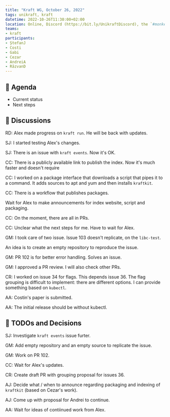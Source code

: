 ```yaml
---
title: "Kraft WG, October 26, 2022"
tags: unikraft, kraft
datetime: 2022-10-26T11:30:00+02:00
location: Online, Discord (https://bit.ly/UnikraftDiscord), the `#monkey-business` voice channel
teams:
- kraft
participants:
- ȘtefanJ
- Costi
- Gabi
- Cezar
- AndreiA
- RăzvanD
---
```


## :dart: Agenda

- Current status
- Next steps

## :closed_book: Discussions

RD: Alex made progress on `kraft run`.
He will be back with updates.

SJ: I started testing Alex's changes.

SJ: There is an issue with `kraft events`.
Now it's OK.

CC: There is a publicly available link to publish the index.
Now it's much faster and doesn't require

CC: I worked on a package interface that downloads a script that pipes it to a command.
It adds sources to apt and yum and then installs `kraftkit`.

CC: There is a workflow that publishes packages.

Wait for Alex to make announcements for index website, script and packaging.

CC: On the moment, there are all in PRs.

CC: Unclear what the next steps for me.
Have to wait for Alex.

GM: I took care of two issue.
Issue 103 doesn't replicate, on the `libc-test`.

An idea is to create an empty repository to reproduce the issue.

GM: PR 102 is for better error handling.
Solves an issue.

GM: I approved a PR review.
I will also check other PRs.

CR: I worked on issue 34 for flags.
This depends issue 36.
The flag grouping is difficult to implement: there are different options.
I can provide something based on `kubectl`.

AA: Costin's paper is submitted.

AA: The initial release should be without kubectl.

## :wrench: TODOs and Decisions

SJ: Investigate `kraft events` issue furter.

GM: Add empty repository and an empty source to replicate the issue.

GM: Work on PR 102.

CC: Wait for Alex's updates.

CR: Create draft PR with grouping proposal for issues 36.

AJ: Decide what / when to announce regarding packaging and indexing of `kraftkit` (based on Cezar's work).

AJ: Come up with proposal for Andrei to continue.

AA: Wait for ideas of contiinued work from Alex.
